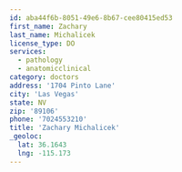 ```yaml
---
id: aba44f6b-8051-49e6-8b67-cee80415ed53
first_name: Zachary
last_name: Michalicek
license_type: DO
services:
  - pathology
  - anatomicclinical
category: doctors
address: '1704 Pinto Lane'
city: 'Las Vegas'
state: NV
zip: '89106'
phone: '7024553210'
title: 'Zachary Michalicek'
_geoloc:
  lat: 36.1643
  lng: -115.173
---
```

